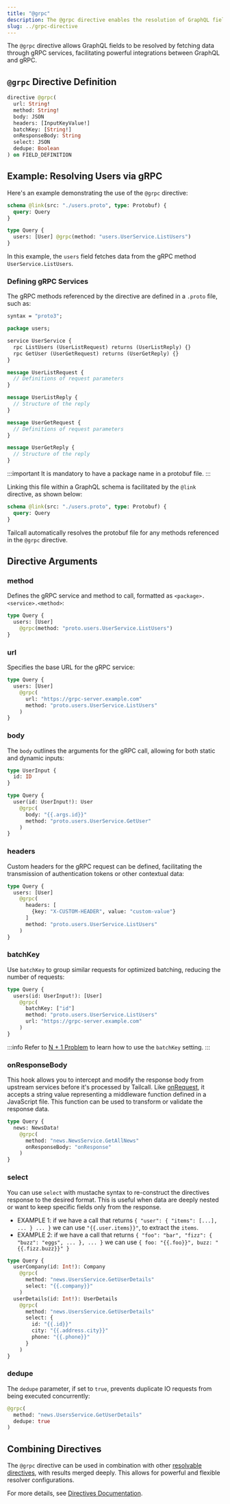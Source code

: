 ```yaml
---
title: "@grpc"
description: The @grpc directive enables the resolution of GraphQL fields via gRPC services.
slug: ../grpc-directive
---
```


The `@grpc` directive allows GraphQL fields to be resolved by fetching data through gRPC services, facilitating powerful integrations between GraphQL and gRPC.

## `@grpc` Directive Definition

```graphql title="Directive Definition" showLineNumbers
directive @grpc(
  url: String!
  method: String!
  body: JSON
  headers: [InputKeyValue!]
  batchKey: [String!]
  onResponseBody: String
  select: JSON
  dedupe: Boolean
) on FIELD_DEFINITION
```

## Example: Resolving Users via gRPC

Here's an example demonstrating the use of the `@grpc` directive:

```graphql showLineNumbers
schema @link(src: "./users.proto", type: Protobuf) {
  query: Query
}

type Query {
  users: [User] @grpc(method: "users.UserService.ListUsers")
}
```

In this example, the `users` field fetches data from the gRPC method `UserService.ListUsers`.

### Defining gRPC Services

The gRPC methods referenced by the directive are defined in a `.proto` file, such as:

```proto
syntax = "proto3";

package users;

service UserService {
  rpc ListUsers (UserListRequest) returns (UserListReply) {}
  rpc GetUser (UserGetRequest) returns (UserGetReply) {}
}

message UserListRequest {
  // Definitions of request parameters
}

message UserListReply {
  // Structure of the reply
}

message UserGetRequest {
  // Definitions of request parameters
}

message UserGetReply {
  // Structure of the reply
}
```

:::important
It is mandatory to have a package name in a protobuf file.
:::

Linking this file within a GraphQL schema is facilitated by the `@link` directive, as shown below:

```graphql
schema @link(src: "./users.proto", type: Protobuf) {
  query: Query
}
```

Tailcall automatically resolves the protobuf file for any methods referenced in the `@grpc` directive.

## Directive Arguments

### method

Defines the gRPC service and method to call, formatted as `<package>.<service>.<method>`:

```graphql
type Query {
  users: [User]
    @grpc(method: "proto.users.UserService.ListUsers")
}
```

### url

Specifies the base URL for the gRPC service:

```graphql
type Query {
  users: [User]
    @grpc(
      url: "https://grpc-server.example.com"
      method: "proto.users.UserService.ListUsers"
    )
}
```

### body

The `body` outlines the arguments for the gRPC call, allowing for both static and dynamic inputs:

```graphql
type UserInput {
  id: ID
}

type Query {
  user(id: UserInput!): User
    @grpc(
      body: "{{.args.id}}"
      method: "proto.users.UserService.GetUser"
    )
}
```

### headers

Custom headers for the gRPC request can be defined, facilitating the transmission of authentication tokens or other contextual data:

```graphql
type Query {
  users: [User]
    @grpc(
      headers: [
        {key: "X-CUSTOM-HEADER", value: "custom-value"}
      ]
      method: "proto.users.UserService.ListUsers"
    )
}
```

### batchKey

Use `batchKey` to group similar requests for optimized batching, reducing the number of requests:

```graphql
type Query {
  users(id: UserInput!): [User]
    @grpc(
      batchKey: ["id"]
      method: "proto.users.UserService.ListUsers"
      url: "https://grpc-server.example.com"
    )
}
```

:::info
Refer to [N + 1 Problem](../N+1.md) to learn how to use the `batchKey` setting.
:::

### onResponseBody

This hook allows you to intercept and modify the response body from upstream services before it's processed by Tailcall. Like [onRequest](./http.md#onrequest), it accepts a string value representing a middleware function defined in a JavaScript file. This function can be used to transform or validate the response data.

```graphql showLineNumbers
type Query {
  news: NewsData!
    @grpc(
      method: "news.NewsService.GetAllNews"
      onResponseBody: "onResponse"
    )
}
```

### select

You can use `select` with mustache syntax to re-construct the directives
response to the desired format. This is useful when data are deeply
nested or want to keep specific fields only from the response.

- EXAMPLE 1: if we have a call that returns `{ "user": { "items": [...],
... } ... }` we can use `"{{.user.items}}"`, to extract the `items`.
- EXAMPLE 2: if we have a call that returns `{ "foo": "bar", "fizz": {
"buzz": "eggs", ... }, ... }` we can use `{ foo: "{{.foo}}", buzz:
"{{.fizz.buzz}}" }`

```graphql showLineNumbers
type Query {
  userCompany(id: Int!): Company
    @grpc(
      method: "news.UsersService.GetUserDetails"
      select: "{{.company}}"
    )
  userDetails(id: Int!): UserDetails
    @grpc(
      method: "news.UsersService.GetUserDetails"
      select: {
        id: "{{.id}}"
        city: "{{.address.city}}"
        phone: "{{.phone}}"
      }
    )
}
```

### dedupe

The `dedupe` parameter, if set to `true`, prevents duplicate IO requests from being executed concurrently:

```graphql showLineNumbers
@grpc(
  method: "news.UsersService.GetUserDetails"
  dedupe: true
)
```

## Combining Directives

The `@grpc` directive can be used in combination with other [resolvable directives](../directives.md#resolvable-directives), with results merged deeply. This allows for powerful and flexible resolver configurations.

For more details, see [Directives Documentation](../directives.md).
